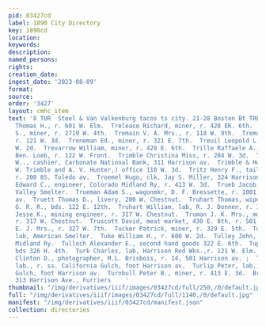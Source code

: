 ```yaml
---
pid: 03427cd
label: 1890 City Directory
key: 1890cd
location: 
keywords: 
description: 
named_persons: 
rights: 
creation_date: 
ingest_date: '2023-08-09'
format: 
source: 
order: '3427'
layout: cmhc_item
text: '8 TUR  Steel & Van Valkenburg tacos ts city. 21-28 Boston Bt TRE 24        Tregoning,
  Thomas H., r. 601 W. Elm.  Trelease Richard, miner, r. 428 EK. 6th.  Tremain John
  S., miner, r. 2719 W. 4th.  Tremain V. A. Mrs., r. 118 W. 9th.  Tremayne John, mining,
  r. 121 W. 3d.  Treneman Ed., miner, r. 321 E. 7th.  Treuil Leopold L., cigars, 1084
  W. 2d.  Trevarrow William, miner, r. 428 E. 6th.  Trillo Raffaele A., musician,
  Ben. Loeb, r. 122 W. Front.  Trimble Christina Miss, r. 204 W. 3d.  TRIMBLE GEORGE
  W.., cashier, Carbonate National Bank, 311 Harrison av.  Trimble & Hunter. (George
  W. Trimble and A. V. Hunter,) office 118 W. 3d.  Tritz Henry F., tailor, J. L. Jorgenson,
  r. 200 8S. Toledo av.  Troemel Hugo, clk, Jay S. Miller, 324 Harrison av.  Trowbridge
  Edward C., engineer, Colorado Midland Ry, r. 413 W. 3d.  Trueb Jacob, wks, Arkansas
  Valley Smelter.  Trueman Adam S., wagonmkr, D. F. Bressette, r. 1001 Harri- son
  av.  Truett Thomas D., livery, 200 W. Chestnut.  Truhart Thomas, wiper, D. & R.
  G. R. R., bds. 122 E. 12th.  Truhart William, lab, R. J. Donnen, r. 122 E. 11th.  Truman
  Jesse K., mining engineer, r. 317 W. Chestnut.  Truman J. K. Mrs., music teacher,
  r. 317 W. Chestnut.  Truscott David, meat market, 430 E. 8th, r. 501 E. 8th.  Tucker
  E. J. Mrs., r. 327 W. 7th.  Tucker Patrick, miner, r. 329 E. 5th.  Tucker W. M.,
  lab, American Smelter.  Tuke William H., r. 600 W. 2d.  Tulley John, brakeman, Colo.
  Midland Ry.  Tulloch Alexander E., second hand goods 322 E. 6th.  Tupman Ross, miner,
  bds 326 H. 4th.  Turk Charles, lab, Harrison Red Wks.,r. 121 W. Elm. .  Turldon
  Clinton D., photographer, M.L. Brisbois, r. 14, 501 Harrison av. ;  Turlip Frank,
  lab., r. ss. California Gulch, foot Harrison av.  Turlip Peter, lab., r. ss. California
  Gulch, foot Harrison av.  Turnbull Peter B., miner, r. 413 E. 3d.  Brown & Morgan,
  313 Harrison Ave., Furriers    '
thumbnail: "/img/derivatives/iiif/images/03427cd/full/250,/0/default.jpg"
full: "/img/derivatives/iiif/images/03427cd/full/1140,/0/default.jpg"
manifest: "/img/derivatives/iiif/03427cd/manifest.json"
collection: directories
---
```

